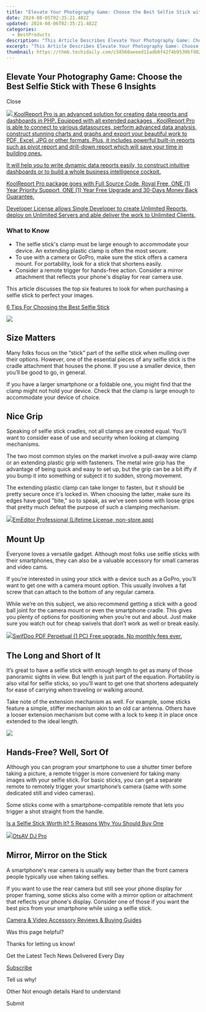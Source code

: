 ```yaml
---
title: "Elevate Your Photography Game: Choose the Best Selfie Stick with These 6 Insights"
date: 2024-08-05T02:35:21.482Z
updated: 2024-08-06T02:35:21.482Z
categories:
  - BestProducts
description: "This Article Describes Elevate Your Photography Game: Choose the Best Selfie Stick with These 6 Insights"
excerpt: "This Article Describes Elevate Your Photography Game: Choose the Best Selfie Stick with These 6 Insights"
thumbnail: https://thmb.techidaily.com/c58560aeeed11adb8f42f4b9530bfd82fdd84e9fa587d943a5752e4b0c3cb2b6.jpg
---
```


## Elevate Your Photography Game: Choose the Best Selfie Stick with These 6 Insights

Close 

<!-- affiliate ads begin -->
<a href="https://secure.2checkout.com/order/checkout.php?PRODS=4737285&QTY=1&AFFILIATE=108875&CART=1"><img src="https://secure.avangate.com/images/merchant/b2f83c409ce63012229fb9cd465bdcfe/products/copy_reporting_system.png" border="0">  KoolReport Pro  is an advanced solution for creating data reports and dashboards in PHP. Equipped with all  extended packages , KoolReport Pro is able to connect to various datasources, perform advanced data analysis, construct stunning charts and graphs and export your beautiful work to PDF, Excel, JPG or other formats. Plus, it includes powerful built-in reports such as pivot report and drill-down report which will save your time in building ones. 

 It will help you to write dynamic data reports easily, to construct intuitive dashboards or to build a whole business intelligence cockpit. 

  KoolReport Pro  package goes with Full Source Code, Royal Free, ONE (1) Year Priority Support, ONE (1) Year Free Upgrade and 30-Days Money Back Guarantee. 

  Developer License  allows  Single Developer  to create Unlimited Reports, deploy on Unlimited Servers and able deliver the work to Unlimited Clients. </a>
<!-- affiliate ads end -->
###  What to Know

* The selfie stick's clamp must be large enough to accommodate your device. An extending plastic clamp is often the most secure.
* To use with a camera or GoPro, make sure the stick offers a camera mount. For portability, look for a stick that shortens easily.
* Consider a remote trigger for hands-free action. Consider a mirror attachment that reflects your phone's display for rear camera use.

 This article discusses the top six features to look for when purchasing a selfie stick to perfect your images.

[  6 Tips For Choosing the Best Selfie Stick ](https://www.lifewire.com/best-selfie-sticks-4048577) 

<!-- affiliate ads begin -->
<a href="https://shop.incomedia.eu/order/checkout.php?PRODS=39655089&QTY=1&AFFILIATE=108875&CART=1"><img src="https://incomedia.eu/files/images/affiliates/wa/01_WA_728x90.jpg" border="0"></a>
<!-- affiliate ads end -->
## Size Matters 

 Many folks focus on the “stick” part of the selfie stick when mulling over their options. However, one of the essential pieces of any selfie stick is the cradle attachment that houses the phone. If you use a smaller device, then you’ll be good to go, in general.

 If you have a larger smartphone or a foldable one, you might find that the clamp might not hold your device. Check that the clamp is large enough to accommodate your device of choice.

## Nice Grip 

 Speaking of selfie stick cradles, not all clamps are created equal. You'll want to consider ease of use and security when looking at clamping mechanisms.

 The two most common styles on the market involve a pull-away wire clamp or an extending plastic grip with fasteners. The metal wire grip has the advantage of being quick and easy to set up, but the grip can be a bit iffy if you bump it into something or subject it to sudden, strong movement.

 The extending plastic clamp can take longer to fasten, but it should be pretty secure once it's locked in. When choosing the latter, make sure its edges have good "bite," so to speak, as we've seen some with loose grips that pretty much defeat the purpose of such a clamping mechanism.

<!-- affiliate ads begin -->
<a href="https://shop.emeditor.com/order/checkout.php?PRODS=4631722&QTY=1&AFFILIATE=108875&CART=1"><img src="https://www.emeditor.com/wp-content/uploads/2023/05/frontpage2-2048x588.webp" border="0">EmEditor Professional (Lifetime License, non-store app)</a>
<!-- affiliate ads end -->
## Mount Up 

 Everyone loves a versatile gadget. Although most folks use selfie sticks with their smartphones, they can also be a valuable accessory for small cameras and video cams.

 If you’re interested in using your stick with a device such as a GoPro, you’ll want to get one with a camera mount option. This usually involves a fat screw that can attach to the bottom of any regular camera.

 While we’re on this subject, we also recommend getting a stick with a good ball joint for the camera mount or even the smartphone cradle. This gives you plenty of options for positioning when you’re out and about. Just make sure you watch out for cheap swivels that don’t work as well or break easily.

<!-- affiliate ads begin -->
<a href="https://purchase.swifdoo.com/order/checkout.php?PRODS=40002162&QTY=1&AFFILIATE=108875&CART=1"><img src="https://secure.avangate.com/images/merchant/8b932759a5a04ddb34bf79e3f9072e4b/products/1_Product%20box%20white-1024x1024.png" border="0">SwifDoo PDF Perpetual (1 PC) Free upgrade. No monthly fees ever. 
</a>
<!-- affiliate ads end -->
## The Long and Short of It 

 It’s great to have a selfie stick with enough length to get as many of those panoramic sights in view. But length is just part of the equation. Portability is also vital for selfie sticks, so you’ll want to get one that shortens adequately for ease of carrying when traveling or walking around.

 Take note of the extension mechanism as well. For example, some sticks feature a simple, stiffer mechanism akin to an old car antenna. Others have a looser extension mechanism but come with a lock to keep it in place once extended to the ideal length.

<!-- affiliate ads begin -->
<a href="https://secure.2checkout.com/order/checkout.php?PRODS=4729320&QTY=1&AFFILIATE=108875&CART=1"><img src="https://secure.avangate.com/images/merchant/f7f07e7dab09533bc71247a5b29a7373/products/2_iDeviceMessageBox.png" border="0"></a>
<!-- affiliate ads end -->
## Hands-Free? Well, Sort Of 

 Although you can program your smartphone to use a shutter timer before taking a picture, a remote trigger is more convenient for taking many images with your selfie stick. For basic sticks, you can get a separate remote to remotely trigger your smartphone’s camera (same with some dedicated still and video cameras).

 Some sticks come with a smartphone-compatible remote that lets you trigger a shot straight from the handle.

[  Is a Selfie Stick Worth It? 5 Reasons Why You Should Buy One ](https://www.lifewire.com/is-a-selfie-stick-worth-it-8662376) 

<!-- affiliate ads begin -->
<a href="https://otszone.ots7.com/order/checkout.php?PRODS=4713321&QTY=1&AFFILIATE=108875&CART=1"><img src="https://green.ots7.com/screenshots/OtsAV/OtsAVDJ1.90-300x188.jpg" border="0">OtsAV DJ Pro</a>
<!-- affiliate ads end -->
##  Mirror, Mirror on the Stick 

 A smartphone's rear camera is usually way better than the front camera people typically use when taking selfies.

 If you want to use the rear camera but still see your phone display for proper framing, some sticks also come with a mirror option or attachment that reflects your phone's display. Consider one of those if you want the best pics from your smartphone while using a selfie stick.

[  Camera & Video Accessory Reviews & Buying Guides ](https://www.lifewire.com/best-ring-lights-4177473) 

Was this page helpful?

Thanks for letting us know!

 Get the Latest Tech News Delivered Every Day

[ Subscribe ](https://www.lifewire.com/#) 

Tell us why!

 Other  Not enough details  Hard to understand 

 Submit 

<ins class="adsbygoogle"
     style="display:block"
     data-ad-format="autorelaxed"
     data-ad-client="ca-pub-7571918770474297"
     data-ad-slot="1223367746"></ins>



<ins class="adsbygoogle"
     style="display:block"
     data-ad-client="ca-pub-7571918770474297"
     data-ad-slot="8358498916"
     data-ad-format="auto"
     data-full-width-responsive="true"></ins>
